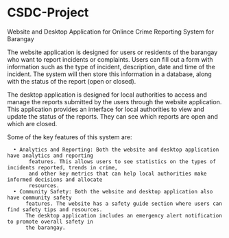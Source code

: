 # CSDC-Project
Website and Desktop Application for Onlince Crime Reporting System for Barangay

The website application is designed for users or residents of the barangay who want to report incidents
or complaints. Users can fill out a form with information such as the type of incident, description, date
and time of the incident. The system will then store this information in a database, along with the status
of the report (open or closed).

The desktop application is designed for local authorities to access and manage the reports submitted by
the users through the website application. This application provides an interface for local authorities to
view and update the status of the reports. They can see which reports are open and which are closed.


Some of the key features of this system are:

      • Analytics and Reporting: Both the website and desktop application have analytics and reporting
           features. This allows users to see statistics on the types of incidents reported, trends in crime,
           and other key metrics that can help local authorities make informed decisions and allocate
           resources.
      • Community Safety: Both the website and desktop application also have community safety
          features. The website has a safety guide section where users can find safety tips and resources.
          The desktop application includes an emergency alert notification to promote overall safety in
          the barangay.

